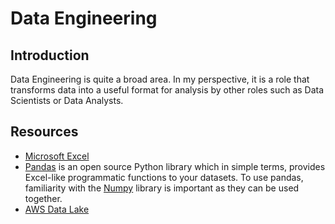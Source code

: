 # Data Engineering

## Introduction

Data Engineering is quite a broad area. In my perspective, it is a role that transforms data into a useful format for analysis by other roles such as Data Scientists or Data Analysts.

## Resources

* [Microsoft Excel](https://products.office.com/en-au/excel)
* [Pandas](https://pandas.pydata.org/) is an open source Python library which in simple terms, provides Excel-like programmatic functions to your datasets. To use pandas, familiarity with the [Numpy](https://numpy.org/) library is important as they can be used together.
* [AWS Data Lake](https://aws.amazon.com/solutions/data-lake-solution/)

